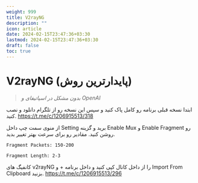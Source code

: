 ```yaml
---
weight: 999
title: V2rayNG
description: ""
icon: article
date: 2024-02-15T23:47:36+03:30
lastmod: 2024-02-15T23:47:36+03:30
draft: false
toc: true
---
```

# V2rayNG (پایدارترین روش)

> *بدون مشکل در اسپاتیفای و OpenAI*

ابتدا نسخه قبلی برنامه رو کامل پاک کنید و سپس این نسخه رو از تلگرام دانلود و نصب کنید.
https://t.me/c/1206915513/318


از منوی سمت چپ داخل Setting برید  و گزینه Enable Mux و Enable Fragment رو روشن کنید.
مقادیر رو برای سرعت بهتر تغییر بدید.
```
Fragment Packets: 150-200

Fragment Length: 2-3
```

کانفیگ های v2rayNG را از داخل کانال کپی کنید و داخل برنامه + و Import From Clipboard بزنید.
https://t.me/c/1206915513/296

